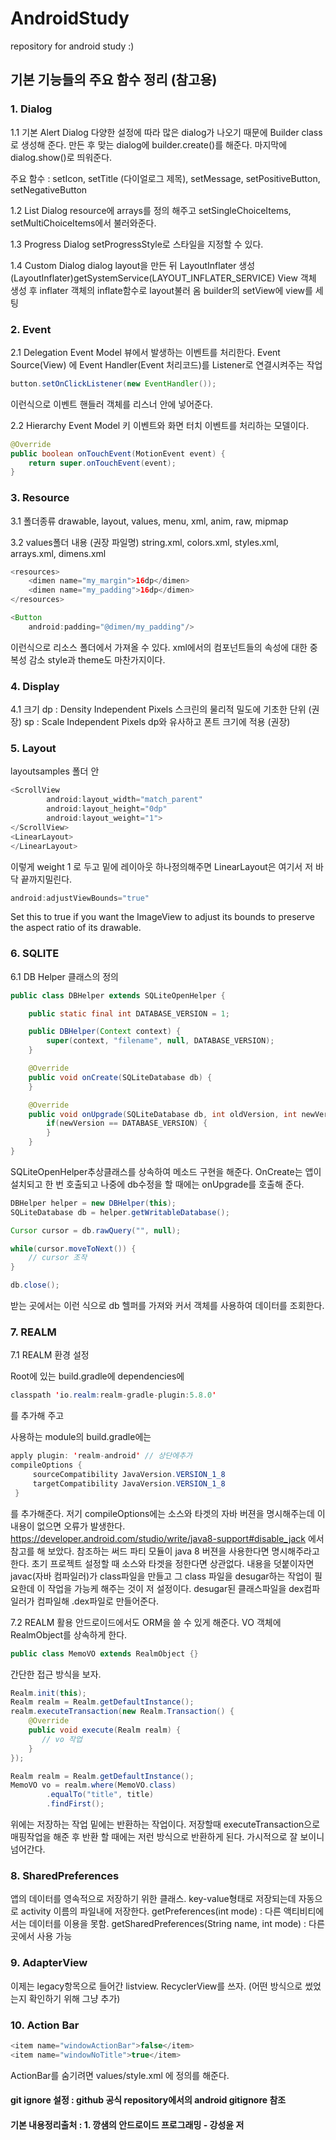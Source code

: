 # AndroidStudy
repository for android study :)


## 기본 기능들의 주요 함수 정리 (참고용)
### 1. Dialog

1.1 기본 Alert Dialog
다양한 설정에 따라 많은 dialog가 나오기 때문에 Builder class로 생성해 준다. 만든 후 맞는 dialog에 builder.create()를 해준다. 
마지막에 dialog.show()로 띄워준다.

주요 함수 : setIcon, setTitle (다이얼로그 제목), setMessage, setPositiveButton, setNegativeButton

1.2 List Dialog
resource에 arrays를 정의 해주고 setSingleChoiceItems, setMultiChoiceItems에서 불러와준다. 

1.3 Progress Dialog
setProgressStyle로 스타일을 지정할 수 있다.

1.4 Custom Dialog
dialog layout을 만든 뒤 LayoutInflater 생성 (LayoutInflater)getSystemService(LAYOUT_INFLATER_SERVICE)
View 객체 생성 후 inflater 객체의 inflate함수로 layout불러 옴 
builder의 setView에 view를 세팅


### 2. Event

2.1 Delegation Event Model
뷰에서 발생하는 이벤트를 처리한다.
Event Source(View) 에 Event Handler(Event 처리코드)를 Listener로 연결시켜주는 작업

```java
button.setOnClickListener(new EventHandler());

```
이런식으로 이벤트 핸들러 객체를 리스너 안에 넣어준다. 

2.2 Hierarchy Event Model
키 이벤트와 화면 터치 이벤트를 처리하는 모델이다.
```java
@Override
public boolean onTouchEvent(MotionEvent event) {
    return super.onTouchEvent(event);
}
```
### 3. Resource

3.1 폴더종류
drawable, layout, values, menu, xml, anim, raw, mipmap

3.2 values폴더 내용 (권장 파일명)
string.xml, colors.xml, styles.xml, arrays.xml, dimens.xml

```java
<resources>
    <dimen name="my_margin">16dp</dimen>
    <dimen name="my_padding">16dp</dimen>
</resources>

<Button 
    android:padding="@dimen/my_padding"/>

```
이런식으로 리소스 폴더에서 가져올 수 있다. xml에서의 컴포넌트들의 속성에 대한 중복성 감소
style과 theme도 마찬가지이다.


### 4. Display
4.1 크기
dp : Density Independent Pixels 스크린의 물리적 밀도에 기초한 단위 (권장)
sp : Scale Independent Pixels dp와 유사하고 폰트 크기에 적용 (권장)


### 5. Layout
layoutsamples 폴더 안
```java
<ScrollView
        android:layout_width="match_parent"
        android:layout_height="0dp"
        android:layout_weight="1">
</ScrollView>
<LinearLayout>
</LinearLayout>
```
이렇게 weight 1 로 두고 밑에 레이아웃 하나정의해주면 LinearLayout은 여기서 저 바닥 끝까지밀린다.

```java
android:adjustViewBounds="true"
```
Set this to true if you want the ImageView to adjust its bounds to preserve the aspect ratio of its drawable. 


### 6. SQLITE
6.1 DB Helper 클래스의 정의

```java
public class DBHelper extends SQLiteOpenHelper {

    public static final int DATABASE_VERSION = 1;

    public DBHelper(Context context) {
        super(context, "filename", null, DATABASE_VERSION);
    }

    @Override
    public void onCreate(SQLiteDatabase db) {
    }

    @Override
    public void onUpgrade(SQLiteDatabase db, int oldVersion, int newVersion) {
        if(newVersion == DATABASE_VERSION) {
        }
    }
}
```
SQLiteOpenHelper추상클래스를 상속하여 메소드 구현을 해준다. OnCreate는 앱이 설치되고 한 번 호출되고 나중에 db수정을 할 때에는 onUpgrade를 호출해 준다.


```java
DBHelper helper = new DBHelper(this);
SQLiteDatabase db = helper.getWritableDatabase();

Cursor cursor = db.rawQuery("", null);

while(cursor.moveToNext()) {
    // cursor 조작
}

db.close();

```
받는 곳에서는 이런 식으로 db 헬퍼를 가져와 커서 객체를 사용하여 데이터를 조회한다.


### 7. REALM
7.1 REALM 환경 설정

Root에 있는 build.gradle에 dependencies에 
```java
classpath 'io.realm:realm-gradle-plugin:5.8.0'

```
를 추가해 주고

사용하는 module의 build.gradle에는
```java
apply plugin: 'realm-android' // 상단에추가
compileOptions {
     sourceCompatibility JavaVersion.VERSION_1_8
     targetCompatibility JavaVersion.VERSION_1_8
 }
```
를 추가해준다. 저기 compileOptions에는 소스와 타겟의 자바 버젼을 명시해주는데 이 내용이 없으면 오류가 발생한다.
https://developer.android.com/studio/write/java8-support#disable_jack 에서 참고를 해 보았다. 참조하는 써드 파티 모듈이 java 8 버젼을 사용한다면 명시해주라고 한다. 초기 프로젝트 설정할 때 소스와 타겟을 정한다면 상관없다.
내용을 덧붙이자면 javac(자바 컴파일러)가 class파일을 만들고 그 class 파일을 desugar하는 작업이 필요한데 이 작업을 가능케 해주는 것이 저 설정이다. desugar된 클래스파일을 dex컴파일러가 컴파일해 .dex파일로 만들어준다.

7.2 REALM 활용
안드로이드에서도 ORM을 쓸 수 있게 해준다. 
VO 객체에 RealmObject를 상속하게 한다.

```java
public class MemoVO extends RealmObject {}
```

간단한 접근 방식을 보자.

```java
Realm.init(this);
Realm realm = Realm.getDefaultInstance();
realm.executeTransaction(new Realm.Transaction() {
    @Override
    public void execute(Realm realm) {
       // vo 작업
    }
});

Realm realm = Realm.getDefaultInstance();
MemoVO vo = realm.where(MemoVO.class)
        .equalTo("title", title)
        .findFirst();
```

위에는 저장하는 작업 밑에는 반환하는 작업이다. 저장할때 executeTransaction으로 매핑작업을 해준 후 반환 할 때에는 저런 방식으로 반환하게 된다. 가시적으로 잘 보이니 넘어간다.


### 8. SharedPreferences
앱의 데이터를 영속적으로 저장하기 위한 클래스. key-value형태로 저장되는데 자동으로 activity 이름의 파일내에 저장한다. 
getPreferences(int mode) : 다른 액티비티에서는 데이터를 이용을 못함.
getSharedPreferences(String name, int mode) : 다른곳에서 사용 가능

### 9. AdapterView
이제는 legacy항목으로 들어간 listview. RecyclerView를 쓰자.
(어떤 방식으로 썼었는지 확인하기 위해 그냥 추가)

### 10. Action Bar
```java
<item name="windowActionBar">false</item>
<item name="windowNoTitle">true</item>
```
ActionBar를 숨기려면 values/style.xml 에 정의를 해준다.

#### git ignore 설정 : github 공식 repository에서의 android gitignore 참조
#### 기본 내용정리출처 : 1. 깡샘의 안드로이드 프로그래밍 - 강성윤 저